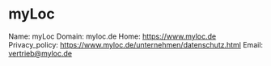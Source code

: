 
# myLoc

Name: myLoc
Domain: myloc.de
Home: https://www.myloc.de
Privacy_policy: https://www.myloc.de/unternehmen/datenschutz.html
Email: vertrieb@myloc.de
